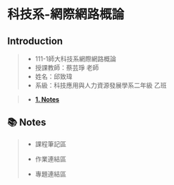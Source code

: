 # 科技系-網際網路概論
## Introduction
> * 111-1師大科技系網際網路概論  
> * 授課教師：蔡芸琤 老師  
> * 姓名：邱致瑋  
> * 系級：科技應用與人力資源發展學系二年級 乙班  
 
>+ [**1. Notes** ](https://github.com/willchiou1012/Web#Notes)
 
## :books: Notes
> * 課程筆記區
>  
> * 作業連結區
>  
> * 專題連結區
  
